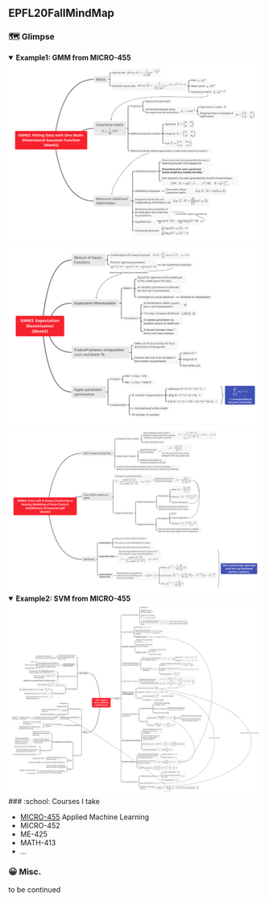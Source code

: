 ## EPFL20FallMindMap

### :world_map: Glimpse

<details open>   <summary><b>Example1: GMM from MICRO-455</b></summary> 
    <div align="center"> 
        <img src="https://raw.githubusercontent.com/hibetterheyj/EPFL20FallMindMap/main/MICRO-455/svg/Week5_GMM2.svg" alt="GMM2 from MICRO-455"> 
        <img src="https://raw.githubusercontent.com/hibetterheyj/EPFL20FallMindMap/main/MICRO-455/svg/Week5_GMM3.svg" alt="GMM3 from MICRO-455"> 
        <img src="https://raw.githubusercontent.com/hibetterheyj/EPFL20FallMindMap/main/MICRO-455/svg/Week5_GMM4.svg" alt="GMM4 from MICRO-455"> 
    </div> 
</details>

<details open>   <summary><b>Example2: SVM from MICRO-455</b></summary> <div align="center"> <img src="https://raw.githubusercontent.com/hibetterheyj/EPFL20FallMindMap/main/MICRO-455/svg/Week7_SVM.svg" alt="SVM from MICRO-455"> </div> </details>
### :school: Courses I take

- [MICRO-455](https://github.com/hibetterheyj/EPFL20FallMindMap/tree/main/MICRO-455) Applied Machine Learning
- MICRO-452
- ME-425
- MATH-413
- ...

### :grinning: Misc.

to be continued
